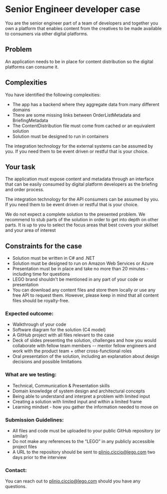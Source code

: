 # Senior Engineer developer case

You are the senior engineer part of a team of developers and together you own a platform that enables content from the creatives to be made available to consumers via other digital platforms.

## Problem

An application needs to be in place for content distribution so the digital platforms can consume it.

## Complexities

You have identified the following complexities:

* The app has a backend where they aggregate data from many different domains
* There are some missing links between OrderListMetadata and BriefingMetadata
* The ContentDistribution file must come from cached or an equivalent solution
* Solution must be designed to run in containers

The integration technology for the external systems can be assumed by you. If you need them to be event driven or restful that is your choice.

## Your task

The application must expose content and metadata through an interface that can be easily consumed by digital platform developers as the briefing and order process.

The integration technology for the API consumers can be assumed by you. If you need them to be event driven or restful that is your choice.

We do not expect a complete solution to the presented problem. We recommend to stub parts of the solution in order to get into depth on other parts. It is up to you to select the focus areas that best covers your skillset and your area of interest

## Constraints for the case

* Solution must be written in C# and .NET
* Solution must be designed to run on Amazon Web Services or Azure
* Presentation must be in place and take no more than 20 minutes - including time for questions
* LEGO brand shouldn't be mentioned in any part of your code or presentation
* You can download any content files and store them locally or use any free API to request them. However, please keep in mind that all content files should be royalty-free.

### Expected outcome:
* Walkthrough of your code
* Software diagram for the solution (C4 model)
* A GitHub project with all files relevant to the case
* Deck of slides presenting the solution, challenges and how you would collaborate with fellow team members -- mentor fellow engineers and work with the product team + other cross-functional roles  
* Oral presentation of the solution, including an explanation about design decisions and possible limitations

### What are we testing:
* Technical, Communication & Presentation skills
* Domain knowledge of system design and architectural concepts
* Being able to understand and interpret a problem with limited input
* Creating a solution with limited input and within a limited frame
* Learning mindset - how you gather the information needed to move on

### Submission Guidelines:
* All files and code must be uploaded to your public GitHub repository (or similar)
* Do not make any references to the “LEGO” in any publicly accessible project files
* A URL to the repository should be sent to plinio.ciccio@lego.com two days prior to the interview

### Contact:
You can reach out to plinio.ciccio@lego.com should you have any questions.
